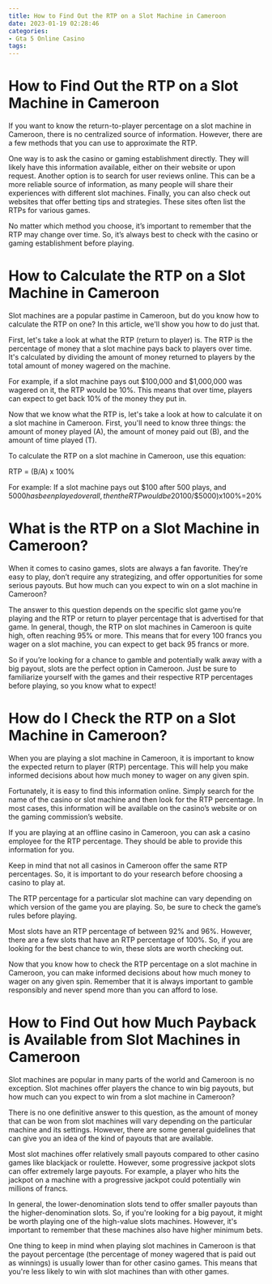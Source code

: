 ```yaml
---
title: How to Find Out the RTP on a Slot Machine in Cameroon 
date: 2023-01-19 02:28:46
categories:
- Gta 5 Online Casino
tags:
---
```



#  How to Find Out the RTP on a Slot Machine in Cameroon 

If you want to know the return-to-player percentage on a slot machine in Cameroon, there is no centralized source of information. However, there are a few methods that you can use to approximate the RTP.

One way is to ask the casino or gaming establishment directly. They will likely have this information available, either on their website or upon request. Another option is to search for user reviews online. This can be a more reliable source of information, as many people will share their experiences with different slot machines. Finally, you can also check out websites that offer betting tips and strategies. These sites often list the RTPs for various games.

No matter which method you choose, it’s important to remember that the RTP may change over time. So, it’s always best to check with the casino or gaming establishment before playing.

#  How to Calculate the RTP on a Slot Machine in Cameroon 

Slot machines are a popular pastime in Cameroon, but do you know how to calculate the RTP on one? In this article, we'll show you how to do just that. 

First, let's take a look at what the RTP (return to player) is. The RTP is the percentage of money that a slot machine pays back to players over time. It's calculated by dividing the amount of money returned to players by the total amount of money wagered on the machine. 

For example, if a slot machine pays out $100,000 and $1,000,000 was wagered on it, the RTP would be 10%. This means that over time, players can expect to get back 10% of the money they put in. 

Now that we know what the RTP is, let's take a look at how to calculate it on a slot machine in Cameroon. First, you'll need to know three things: the amount of money played (A), the amount of money paid out (B), and the amount of time played (T). 

To calculate the RTP on a slot machine in Cameroon, use this equation: 


RTP = (B/A) x 100% 

For example: If a slot machine pays out $100 after 500 plays, and $5000 has been played overall, then the RTP would be 20%. ($100/$5000)x100%=20%

#  What is the RTP on a Slot Machine in Cameroon? 

When it comes to casino games, slots are always a fan favorite. They’re easy to play, don’t require any strategizing, and offer opportunities for some serious payouts. But how much can you expect to win on a slot machine in Cameroon? 

The answer to this question depends on the specific slot game you’re playing and the RTP or return to player percentage that is advertised for that game. In general, though, the RTP on slot machines in Cameroon is quite high, often reaching 95% or more. This means that for every 100 francs you wager on a slot machine, you can expect to get back 95 francs or more. 

So if you’re looking for a chance to gamble and potentially walk away with a big payout, slots are the perfect option in Cameroon. Just be sure to familiarize yourself with the games and their respective RTP percentages before playing, so you know what to expect!

#  How do I Check the RTP on a Slot Machine in Cameroon? 

When you are playing a slot machine in Cameroon, it is important to know the expected return to player (RTP) percentage. This will help you make informed decisions about how much money to wager on any given spin.

Fortunately, it is easy to find this information online. Simply search for the name of the casino or slot machine and then look for the RTP percentage. In most cases, this information will be available on the casino’s website or on the gaming commission’s website.

If you are playing at an offline casino in Cameroon, you can ask a casino employee for the RTP percentage. They should be able to provide this information for you.

Keep in mind that not all casinos in Cameroon offer the same RTP percentages. So, it is important to do your research before choosing a casino to play at.

The RTP percentage for a particular slot machine can vary depending on which version of the game you are playing. So, be sure to check the game’s rules before playing.

Most slots have an RTP percentage of between 92% and 96%. However, there are a few slots that have an RTP percentage of 100%. So, if you are looking for the best chance to win, these slots are worth checking out. 

Now that you know how to check the RTP percentage on a slot machine in Cameroon, you can make informed decisions about how much money to wager on any given spin. Remember that it is always important to gamble responsibly and never spend more than you can afford to lose.

#  How to Find Out how Much Payback is Available from Slot Machines in Cameroon

Slot machines are popular in many parts of the world and Cameroon is no exception. Slot machines offer players the chance to win big payouts, but how much can you expect to win from a slot machine in Cameroon?

There is no one definitive answer to this question, as the amount of money that can be won from slot machines will vary depending on the particular machine and its settings. However, there are some general guidelines that can give you an idea of the kind of payouts that are available.

Most slot machines offer relatively small payouts compared to other casino games like blackjack or roulette. However, some progressive jackpot slots can offer extremely large payouts. For example, a player who hits the jackpot on a machine with a progressive jackpot could potentially win millions of francs.

In general, the lower-denomination slots tend to offer smaller payouts than the higher-denomination slots. So, if you're looking for a big payout, it might be worth playing one of the high-value slots machines. However, it's important to remember that these machines also have higher minimum bets.

One thing to keep in mind when playing slot machines in Cameroon is that the payout percentage (the percentage of money wagered that is paid out as winnings) is usually lower than for other casino games. This means that you're less likely to win with slot machines than with other games.